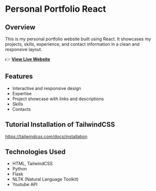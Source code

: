 # Personal Portfolio React

## Overview
This is my personal portfolio website built using React. It showcases my projects, skills, experience, and contact information in a clean and responsive layout.

👉 **[View Live Website](https://jaypdev.vercel.app/)**

## Features
* Interactive and responsive design
* Expertise
* Project showcase with links and descriptions
* Skills
* Contacts

## Tutorial Installation of TailwindCSS
https://tailwindcss.com/docs/installation

## Technologies Used
* HTML, TailwindCSS
* Python
* Flask
* NLTK (Natural Language Toolkit)
* Youtube API

